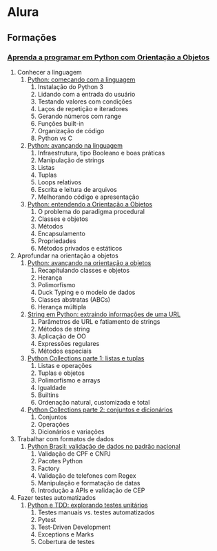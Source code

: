 # Alura
## Formações

### [Aprenda a programar em Python com Orientação a Objetos](https://cursos.alura.com.br/formacao-linguagem-python)
1. Conhecer a linguagem
    1. [Python: começando com a linguagem](https://cursos.alura.com.br/course/python-introducao-a-linguagem)
        1. Instalação do Python 3
        2. Lidando com a entrada do usuário
        3. Testando valores com condições
        4. Laços de repetição e iteradores
        5. Gerando números com range
        6. Funções built-in 
        7. Organização de código
        8. Python vs C
    2. [Python: avançando na linguagem](https://cursos.alura.com.br/course/python-3-avancando-na-linguagem)
       1. Infraestrutura, tipo Booleano e boas práticas
       2. Manipulação de strings
       3. Listas
       4. Tuplas
       5. Loops relativos
       6. Escrita e leitura de arquivos
       7. Melhorando código e apresentação
    3. [Python: entendendo a Orientação a Objetos](https://cursos.alura.com.br/course/python-entendendo-orientacao-objetos)
       1. O problema do paradigma procedural
       2. Classes e objetos
       3. Métodos
       4. Encapsulamento
       5. Propriedades
       6. Métodos privados e estáticos
 2. Aprofundar na orientação a objetos
    1. [Python: avançando na orientação a objetos](https://cursos.alura.com.br/course/python-3-avancando-orientacao-objetos)
       1. Recapitulando classes e objetos
       2. Herança
       3. Polimorfismo
       4. Duck Typing e o modelo de dados
       5. Classes abstratas (ABCs)
       6. Herança múltipla
    2. [String em Python: extraindo informações de uma URL](https://cursos.alura.com.br/course/string-python-extraindo-informacoes-url)
       1. Parâmetros de URL e fatiamento de strings
       2. Métodos de string
       3. Aplicação de OO
       4. Expressões regulares
       5. Métodos especiais
    3. [Python Collections parte 1: listas e tuplas](https://cursos.alura.com.br/course/python-collections-listas-e-tuplas)
       1. Listas e operações
       2. Tuplas e objetos
       3. Polimorfismo e arrays
       4. Igualdade
       5. Builtins
       6. Ordenação natural, customizada e total
    4. [Python Collections parte 2: conjuntos e dicionários](https://cursos.alura.com.br/course/python-collections-conjuntos-e-dicionarios)
       1. Conjuntos
       2. Operações
       3. Dicionários e variações
 3. Trabalhar com formatos de dados
    1. [Python Brasil: validação de dados no padrão nacional](https://cursos.alura.com.br/course/python-validacao-dados)
       1. Validação de CPF e CNPJ
       2. Pacotes Python
       3. Factory
       4. Validação de telefones com Regex
       5. Manipulação e formatação de datas
       6. Introdução a APIs e validação de CEP
 4. Fazer testes automatizados
    1. [Python e TDD: explorando testes unitários](https://cursos.alura.com.br/course/python-tdd-explorando-testes-unitarios)
       1. Testes manuais vs. testes automatizados
       2. Pytest
       3. Test-Driven Development
       4. Exceptions e Marks
       5. Cobertura de testes